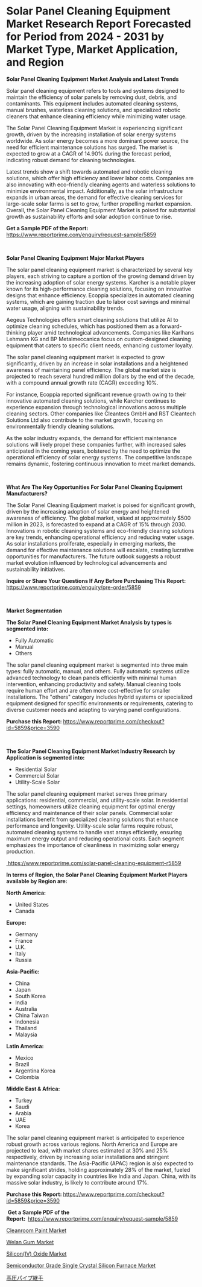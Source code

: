 <p><h1>Solar Panel Cleaning Equipment Market Research Report Forecasted for Period from 2024 -  2031 by Market Type, Market Application, and Region</h1></p><p><strong>Solar Panel Cleaning Equipment Market Analysis and Latest Trends</strong></p>
<p><p>Solar panel cleaning equipment refers to tools and systems designed to maintain the efficiency of solar panels by removing dust, debris, and contaminants. This equipment includes automated cleaning systems, manual brushes, waterless cleaning solutions, and specialized robotic cleaners that enhance cleaning efficiency while minimizing water usage. </p><p>The Solar Panel Cleaning Equipment Market is experiencing significant growth, driven by the increasing installation of solar energy systems worldwide. As solar energy becomes a more dominant power source, the need for efficient maintenance solutions has surged. The market is expected to grow at a CAGR of 14.90% during the forecast period, indicating robust demand for cleaning technologies. </p><p>Latest trends show a shift towards automated and robotic cleaning solutions, which offer high efficiency and lower labor costs. Companies are also innovating with eco-friendly cleaning agents and waterless solutions to minimize environmental impact. Additionally, as the solar infrastructure expands in urban areas, the demand for effective cleaning services for large-scale solar farms is set to grow, further propelling market expansion. Overall, the Solar Panel Cleaning Equipment Market is poised for substantial growth as sustainability efforts and solar adoption continue to rise.</p></p>
<p><strong>Get a Sample PDF of the Report:&nbsp;</strong> <a href="https://www.reportprime.com/enquiry/request-sample/5859">https://www.reportprime.com/enquiry/request-sample/5859</a></p>
<p>&nbsp;</p>
<p><strong>Solar Panel Cleaning Equipment Major Market Players</strong></p>
<p><p>The solar panel cleaning equipment market is characterized by several key players, each striving to capture a portion of the growing demand driven by the increasing adoption of solar energy systems. Karcher is a notable player known for its high-performance cleaning solutions, focusing on innovative designs that enhance efficiency. Ecoppia specializes in automated cleaning systems, which are gaining traction due to labor cost savings and minimal water usage, aligning with sustainability trends.</p><p>Aegeus Technologies offers smart cleaning solutions that utilize AI to optimize cleaning schedules, which has positioned them as a forward-thinking player amid technological advancements. Companies like Karlhans Lehmann KG and BP Metalmeccanica focus on custom-designed cleaning equipment that caters to specific client needs, enhancing customer loyalty.</p><p>The solar panel cleaning equipment market is expected to grow significantly, driven by an increase in solar installations and a heightened awareness of maintaining panel efficiency. The global market size is projected to reach several hundred million dollars by the end of the decade, with a compound annual growth rate (CAGR) exceeding 10%.</p><p>For instance, Ecoppia reported significant revenue growth owing to their innovative automated cleaning solutions, while Karcher continues to experience expansion through technological innovations across multiple cleaning sectors. Other companies like Cleantecs GmbH and RST Cleantech Solutions Ltd also contribute to the market growth, focusing on environmentally friendly cleaning solutions.</p><p>As the solar industry expands, the demand for efficient maintenance solutions will likely propel these companies further, with increased sales anticipated in the coming years, bolstered by the need to optimize the operational efficiency of solar energy systems. The competitive landscape remains dynamic, fostering continuous innovation to meet market demands.</p></p>
<p>&nbsp;</p>
<p><strong>What Are The Key Opportunities For Solar Panel Cleaning Equipment Manufacturers?</strong></p>
<p><p>The Solar Panel Cleaning Equipment market is poised for significant growth, driven by the increasing adoption of solar energy and heightened awareness of efficiency. The global market, valued at approximately $500 million in 2023, is forecasted to expand at a CAGR of 15% through 2030. Innovations in robotic cleaning systems and eco-friendly cleaning solutions are key trends, enhancing operational efficiency and reducing water usage. As solar installations proliferate, especially in emerging markets, the demand for effective maintenance solutions will escalate, creating lucrative opportunities for manufacturers. The future outlook suggests a robust market evolution influenced by technological advancements and sustainability initiatives.</p></p>
<p><strong>Inquire or Share Your Questions If Any Before Purchasing This Report:</strong> <a href="https://www.reportprime.com/enquiry/pre-order/5859">https://www.reportprime.com/enquiry/pre-order/5859</a></p>
<p>&nbsp;</p>
<p><strong>Market Segmentation</strong></p>
<p><strong>The Solar Panel Cleaning Equipment Market Analysis by types is segmented into:</strong></p>
<p><ul><li>Fully Automatic</li><li>Manual</li><li>Others</li></ul></p>
<p><p>The solar panel cleaning equipment market is segmented into three main types: fully automatic, manual, and others. Fully automatic systems utilize advanced technology to clean panels efficiently with minimal human intervention, enhancing productivity and safety. Manual cleaning tools require human effort and are often more cost-effective for smaller installations. The "others" category includes hybrid systems or specialized equipment designed for specific environments or requirements, catering to diverse customer needs and adapting to varying panel configurations.</p></p>
<p><strong>Purchase this Report:&nbsp;</strong><a href="https://www.reportprime.com/checkout?id=5859&price=3590">https://www.reportprime.com/checkout?id=5859&price=3590</a></p>
<p>&nbsp;</p>
<p><strong>The Solar Panel Cleaning Equipment Market Industry Research by Application is segmented into:</strong></p>
<p><ul><li>Residential Solar</li><li>Commercial Solar</li><li>Utility-Scale Solar</li></ul></p>
<p><p>The solar panel cleaning equipment market serves three primary applications: residential, commercial, and utility-scale solar. In residential settings, homeowners utilize cleaning equipment for optimal energy efficiency and maintenance of their solar panels. Commercial solar installations benefit from specialized cleaning solutions that enhance performance and longevity. Utility-scale solar farms require robust, automated cleaning systems to handle vast arrays efficiently, ensuring maximum energy output and reducing operational costs. Each segment emphasizes the importance of cleanliness in maximizing solar energy production.</p></p>
<p><a href="https://www.reportprime.com/solar-panel-cleaning-equipment-r5859">&nbsp;https://www.reportprime.com/solar-panel-cleaning-equipment-r5859</a></p>
<p><strong>In terms of Region, the Solar Panel Cleaning Equipment Market Players available by Region are:</strong></p>
<p>
    <p> <strong> North America: </strong>
        <ul>
            <li>United States</li>
            <li>Canada</li>
        </ul>
        </p> 
    <p> <strong> Europe: </strong>
        <ul>
            <li>Germany</li>
            <li>France</li>
            <li>U.K.</li>
            <li>Italy</li>
            <li>Russia</li>
        </ul>
        </p> 
    <p> <strong> Asia-Pacific: </strong>
        <ul>
            <li>China</li>
            <li>Japan</li>
            <li>South Korea</li>
            <li>India</li>
            <li>Australia</li>
            <li>China Taiwan</li>
            <li>Indonesia</li>
            <li>Thailand</li>
            <li>Malaysia</li>
        </ul>
        </p> 
    <p> <strong> Latin America: </strong>
        <ul>
            <li>Mexico</li>
            <li>Brazil</li>
            <li>Argentina Korea</li>
            <li>Colombia</li>
        </ul>
        </p> 
    <p> <strong> Middle East & Africa: </strong>
        <ul>
            <li>Turkey</li>
            <li>Saudi</li>
            <li>Arabia</li>
            <li>UAE</li>
            <li>Korea</li>
        </ul>
    </p>
    </p>
<p><p>The solar panel cleaning equipment market is anticipated to experience robust growth across various regions. North America and Europe are projected to lead, with market shares estimated at 30% and 25% respectively, driven by increasing solar installations and stringent maintenance standards. The Asia-Pacific (APAC) region is also expected to make significant strides, holding approximately 28% of the market, fueled by expanding solar capacity in countries like India and Japan. China, with its massive solar industry, is likely to contribute around 17%.</p></p>
<p><strong>Purchase this Report: </strong><a href="https://www.reportprime.com/checkout?id=5859&price=3590">https://www.reportprime.com/checkout?id=5859&price=3590</a></p>
<p>&nbsp;<strong>Get a Sample PDF of the Report:&nbsp;&nbsp;</strong><a href="https://www.reportprime.com/enquiry/request-sample/5859">https://www.reportprime.com/enquiry/request-sample/5859</a></p>
<p><strong></strong></p>
<p><p><a href="https://medium.com/@tankuser238_5568/cleanroom-paint-market-global-market-insights-and-regional-analysis-2024-2031-24d80da27a90">Cleanroom Paint Market</a></p><p><a href="https://medium.com/@tankuser238_5568/market-insights-global-welan-gum-market-forecast-and-innovation-trends-2024-2031-9c910e21b2bd">Welan Gum Market</a></p><p><a href="https://issuu.com/reportprime-2/docs/siliconiv-oxide-market-size-2030.pp_50421057f4e54c">Silicon(IV) Oxide Market</a></p><p><a href="https://issuu.com/reportprime-2/docs/semiconductor-grade-single-crystal-_4a102eb02b0eb8">Semiconductor Grade Single Crystal Silicon Furnace Market</a></p><p><a href="https://medium.com/@durgin521/%E6%9C%AA%E6%9D%A5%E3%82%92%E6%8F%8F%E3%81%8F-%E3%82%B0%E3%83%AD%E3%83%BC%E3%83%90%E3%83%AB%E9%AB%98%E5%9C%A7%E3%83%91%E3%82%A4%E3%83%97%E3%83%95%E3%82%A3%E3%83%83%E3%83%86%E3%82%A3%E3%83%B3%E3%82%B0%E5%B8%82%E5%A0%B4%E3%81%AE%E5%8C%85%E6%8B%AC%E7%9A%84%E5%88%86%E6%9E%90-2024%E5%B9%B4-2031%E5%B9%B4-f1b4e392a504">高圧パイプ継手</a></p></p>